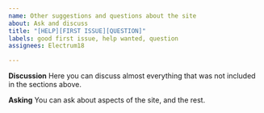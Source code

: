 ```yaml
---
name: Other suggestions and questions about the site
about: Ask and discuss
title: "[HELP][FIRST ISSUE][QUESTION]"
labels: good first issue, help wanted, question
assignees: Electrum18

---
```


**Discussion**
Here you can discuss almost everything that was not included in the sections above.

**Asking**
You can ask about aspects of the site, and the rest.
